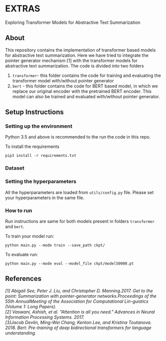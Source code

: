 # EXTRAS
Exploring Transformer Models for Abstractive Text Summarization

## About
This repository contains the implementation of transformer based models for abstractive text summarization. Here we have tried to integrate the pointer generator mechanism [1] with the transformer models for abstractive text summarization. The code is divided into two folders 
1. `transformer`- this folder contains the code for training and evaluating the transformer model with/without pointer generator
2. `bert` - this folder contains the code for BERT based model, in which we replace our original encoder with the pretrained BERT encoder. This model can also be trained and evaluated with/without pointer generator.

## Setup Instructions

### Setting up the environment
Python 3.5 and above is recommended to the run the code in this repo.

To install the requirements
```
pip3 install -r requirements.txt
```

### Dataset


### Setting the hyperparameters
All the hyperparameters are loaded from `utils/config.py` file. Please set your hyperparameters in the same file.

### How to run

Run instructions are same for both models present in folders `transformer` and `bert`.

To train your model run:
```
python main.py --mode train --save_path ckpt/
```
To evaluate run:
```
python main.py --mode eval --model_file ckpt/model50000.pt
```


## References
<cite>[1] Abigail See, Peter J. Liu, and Christopher D. Manning.2017. Get to the point: Summarization with pointer-generator networks.Proceedings of the 55th AnnualMeeting of the Association for Computational Lin-guistics (Volume 1: Long Papers).</cite> <br>
<cite>[2] Vaswani, Ashish, et al. "Attention is all you need." Advances in Neural Information Processing Systems. 2017.</cite><br>
<cite>[3]Jacob Devlin, Ming-Wei Chang, Kenton Lee, and Kristina Toutanova. 2018. Bert: Pre-training of deep
bidirectional transformers for language understanding.</cite>
